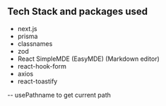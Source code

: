## Tech Stack and packages used
- next.js
- prisma
- classnames 
- zod
- React SimpleMDE (EasyMDE) (Markdown editor)
- react-hook-form
- axios
- react-toastify

-- usePathname to get current path